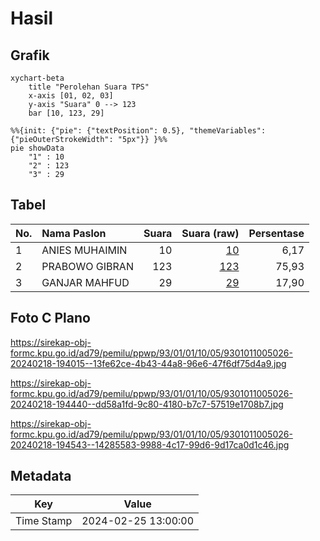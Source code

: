 # Hasil

## Grafik

```mermaid
xychart-beta
    title "Perolehan Suara TPS"
    x-axis [01, 02, 03]
    y-axis "Suara" 0 --> 123
    bar [10, 123, 29]
```

```mermaid
%%{init: {"pie": {"textPosition": 0.5}, "themeVariables": {"pieOuterStrokeWidth": "5px"}} }%%
pie showData
    "1" : 10
    "2" : 123
    "3" : 29
```

## Tabel

| No. | Nama Paslon    | Suara | Suara (raw) | Persentase |
|:--- |:-------------- | -----:| -----------:| ----------:|
| 1   | ANIES MUHAIMIN | 10    | [10][p-1]   | 6,17       |
| 2   | PRABOWO GIBRAN | 123   | [123][p-2]  | 75,93      |
| 3   | GANJAR MAHFUD  | 29    | [29][p-3]   | 17,90      |


[p-1]: https://github.com/gigit-pemilu/pemilu-2024-93-papua-selatan/blob/main/pilpres/hitung-suara/sub/93-papua-selatan/sub/01-merauke/sub/01-merauke/sub/1005-maro/sub/026-tps/sub/paslon-1.txt
[p-2]: https://github.com/gigit-pemilu/pemilu-2024-93-papua-selatan/blob/main/pilpres/hitung-suara/sub/93-papua-selatan/sub/01-merauke/sub/01-merauke/sub/1005-maro/sub/026-tps/sub/paslon-2.txt
[p-3]: https://github.com/gigit-pemilu/pemilu-2024-93-papua-selatan/blob/main/pilpres/hitung-suara/sub/93-papua-selatan/sub/01-merauke/sub/01-merauke/sub/1005-maro/sub/026-tps/sub/paslon-3.txt

## Foto C Plano

https://sirekap-obj-formc.kpu.go.id/ad79/pemilu/ppwp/93/01/01/10/05/9301011005026-20240218-194015--13fe62ce-4b43-44a8-96e6-47f6df75d4a9.jpg

https://sirekap-obj-formc.kpu.go.id/ad79/pemilu/ppwp/93/01/01/10/05/9301011005026-20240218-194440--dd58a1fd-9c80-4180-b7c7-57519e1708b7.jpg

https://sirekap-obj-formc.kpu.go.id/ad79/pemilu/ppwp/93/01/01/10/05/9301011005026-20240218-194543--14285583-9988-4c17-99d6-9d17ca0d1c46.jpg


## Metadata

| Key        | Value               |
| ---------- | ------------------- |
| Time Stamp | 2024-02-25 13:00:00 |



